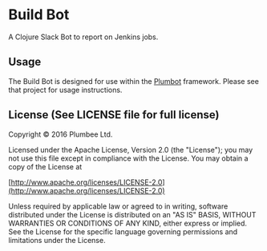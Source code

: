 # Build Bot

A Clojure Slack Bot to report on Jenkins jobs.

## Usage

The Build Bot is designed for use within the [Plumbot](https://github.com/plumbee/plumbot) framework.
Please see that project for usage instructions.

## License (See LICENSE file for full license)

Copyright © 2016 Plumbee Ltd.

Licensed under the Apache License, Version 2.0 (the "License");
you may not use this file except in compliance with the License.
You may obtain a copy of the License at

[http://www.apache.org/licenses/LICENSE-2.0](http://www.apache.org/licenses/LICENSE-2.0)

Unless required by applicable law or agreed to in writing, software
distributed under the License is distributed on an "AS IS" BASIS,
WITHOUT WARRANTIES OR CONDITIONS OF ANY KIND, either express or implied.
See the License for the specific language governing permissions and
limitations under the License.